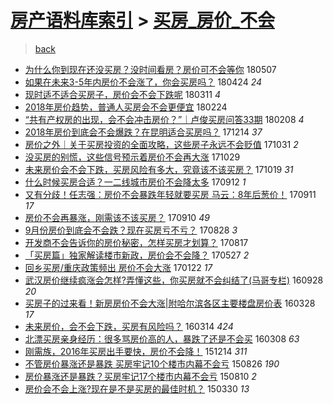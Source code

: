 [房产语料库索引](../../README.md)  > [买房_房价_不会](买房_房价_不会.md)
====
> [back](../README.md)

- [为什么你到现在还没买房？没时间看房？房价可不会等你](http://jkwz.applinzi.com/ittc/7100319598182401034.html#%E4%B8%BA%E4%BB%80%E4%B9%88%E4%BD%A0%E5%88%B0%E7%8E%B0%E5%9C%A8%E8%BF%98%E6%B2%A1%E4%B9%B0%E6%88%BF%EF%BC%9F%E6%B2%A1%E6%97%B6%E9%97%B4%E7%9C%8B%E6%88%BF%EF%BC%9F%E6%88%BF%E4%BB%B7%E5%8F%AF%E4%B8%8D%E4%BC%9A%E7%AD%89%E4%BD%A0) 180507  
- [如果在未来3-5年内房价不会涨了，你会买房吗？](http://jkwz.applinzi.com/ittc/7095620194947040262.html#%E5%A6%82%E6%9E%9C%E5%9C%A8%E6%9C%AA%E6%9D%A53-5%E5%B9%B4%E5%86%85%E6%88%BF%E4%BB%B7%E4%B8%8D%E4%BC%9A%E6%B6%A8%E4%BA%86%EF%BC%8C%E4%BD%A0%E4%BC%9A%E4%B9%B0%E6%88%BF%E5%90%97%EF%BC%9F) 180424 *24* 
- [现时适不适合买房子，房价会不会下跌呢](http://jkwz.applinzi.com/ittc/7078569172546356241.html#%E7%8E%B0%E6%97%B6%E9%80%82%E4%B8%8D%E9%80%82%E5%90%88%E4%B9%B0%E6%88%BF%E5%AD%90%EF%BC%8C%E6%88%BF%E4%BB%B7%E4%BC%9A%E4%B8%8D%E4%BC%9A%E4%B8%8B%E8%B7%8C%E5%91%A2) 180311 *4* 
- [2018年房价趋势，普通人买房会不会更便宜](http://jkwz.applinzi.com/ittc/7073731609201476619.html#2018%E5%B9%B4%E6%88%BF%E4%BB%B7%E8%B6%8B%E5%8A%BF%EF%BC%8C%E6%99%AE%E9%80%9A%E4%BA%BA%E4%B9%B0%E6%88%BF%E4%BC%9A%E4%B8%8D%E4%BC%9A%E6%9B%B4%E4%BE%BF%E5%AE%9C) 180224  
- [“共有产权房的出现，会不会冲击房价？”｜卢俊买房问答33期](http://jkwz.applinzi.com/ittc/7067665054986404871.html#%E2%80%9C%E5%85%B1%E6%9C%89%E4%BA%A7%E6%9D%83%E6%88%BF%E7%9A%84%E5%87%BA%E7%8E%B0%EF%BC%8C%E4%BC%9A%E4%B8%8D%E4%BC%9A%E5%86%B2%E5%87%BB%E6%88%BF%E4%BB%B7%EF%BC%9F%E2%80%9D%EF%BD%9C%E5%8D%A2%E4%BF%8A%E4%B9%B0%E6%88%BF%E9%97%AE%E7%AD%9433%E6%9C%9F) 180208 *4* 
- [2018年房价到底会不会爆跌？在昆明适合买房吗？](http://jkwz.applinzi.com/ittc/7046900086502589456.html#2018%E5%B9%B4%E6%88%BF%E4%BB%B7%E5%88%B0%E5%BA%95%E4%BC%9A%E4%B8%8D%E4%BC%9A%E7%88%86%E8%B7%8C%EF%BC%9F%E5%9C%A8%E6%98%86%E6%98%8E%E9%80%82%E5%90%88%E4%B9%B0%E6%88%BF%E5%90%97%EF%BC%9F) 171214 *37* 
- [房价之外｜关于买房投资的全面攻略，这些房子永远不会贬值](http://jkwz.applinzi.com/ittc/7030631156817593360.html#%E6%88%BF%E4%BB%B7%E4%B9%8B%E5%A4%96%EF%BD%9C%E5%85%B3%E4%BA%8E%E4%B9%B0%E6%88%BF%E6%8A%95%E8%B5%84%E7%9A%84%E5%85%A8%E9%9D%A2%E6%94%BB%E7%95%A5%EF%BC%8C%E8%BF%99%E4%BA%9B%E6%88%BF%E5%AD%90%E6%B0%B8%E8%BF%9C%E4%B8%8D%E4%BC%9A%E8%B4%AC%E5%80%BC) 171031 *2* 
- [没买房的别慌，这些信号预示着房价不会再大涨](http://jkwz.applinzi.com/ittc/7029909019018396688.html#%E6%B2%A1%E4%B9%B0%E6%88%BF%E7%9A%84%E5%88%AB%E6%85%8C%EF%BC%8C%E8%BF%99%E4%BA%9B%E4%BF%A1%E5%8F%B7%E9%A2%84%E7%A4%BA%E7%9D%80%E6%88%BF%E4%BB%B7%E4%B8%8D%E4%BC%9A%E5%86%8D%E5%A4%A7%E6%B6%A8) 171029  
- [未来房价会不会下跌，买房风险有多大，究竟该不该买房？](http://jkwz.applinzi.com/ittc/7025773608511734800.html#%E6%9C%AA%E6%9D%A5%E6%88%BF%E4%BB%B7%E4%BC%9A%E4%B8%8D%E4%BC%9A%E4%B8%8B%E8%B7%8C%EF%BC%8C%E4%B9%B0%E6%88%BF%E9%A3%8E%E9%99%A9%E6%9C%89%E5%A4%9A%E5%A4%A7%EF%BC%8C%E7%A9%B6%E7%AB%9F%E8%AF%A5%E4%B8%8D%E8%AF%A5%E4%B9%B0%E6%88%BF%EF%BC%9F) 171019 *31* 
- [什么时候买房合适？一二线城市房价不会降太多](http://jkwz.applinzi.com/ittc/7012564613684806673.html#%E4%BB%80%E4%B9%88%E6%97%B6%E5%80%99%E4%B9%B0%E6%88%BF%E5%90%88%E9%80%82%EF%BC%9F%E4%B8%80%E4%BA%8C%E7%BA%BF%E5%9F%8E%E5%B8%82%E6%88%BF%E4%BB%B7%E4%B8%8D%E4%BC%9A%E9%99%8D%E5%A4%AA%E5%A4%9A) 170912 *1* 
- [又有分歧！任志强：房价不会暴跌年轻就要买房 马云：8年后葱价！](http://jkwz.applinzi.com/ittc/7012096493056689169.html#%E5%8F%88%E6%9C%89%E5%88%86%E6%AD%A7%EF%BC%81%E4%BB%BB%E5%BF%97%E5%BC%BA%EF%BC%9A%E6%88%BF%E4%BB%B7%E4%B8%8D%E4%BC%9A%E6%9A%B4%E8%B7%8C%E5%B9%B4%E8%BD%BB%E5%B0%B1%E8%A6%81%E4%B9%B0%E6%88%BF+%E9%A9%AC%E4%BA%91%EF%BC%9A8%E5%B9%B4%E5%90%8E%E8%91%B1%E4%BB%B7%EF%BC%81) 170911 *17* 
- [房价不会再暴涨，刚需该不该买房？](http://jkwz.applinzi.com/ittc/7011799358205592592.html#%E6%88%BF%E4%BB%B7%E4%B8%8D%E4%BC%9A%E5%86%8D%E6%9A%B4%E6%B6%A8%EF%BC%8C%E5%88%9A%E9%9C%80%E8%AF%A5%E4%B8%8D%E8%AF%A5%E4%B9%B0%E6%88%BF%EF%BC%9F) 170910 *49* 
- [9月份房价到底会不会跌？现在买房亏不亏？](http://jkwz.applinzi.com/ittc/7006779325733667856.html#9%E6%9C%88%E4%BB%BD%E6%88%BF%E4%BB%B7%E5%88%B0%E5%BA%95%E4%BC%9A%E4%B8%8D%E4%BC%9A%E8%B7%8C%EF%BC%9F%E7%8E%B0%E5%9C%A8%E4%B9%B0%E6%88%BF%E4%BA%8F%E4%B8%8D%E4%BA%8F%EF%BC%9F) 170828 *3* 
- [开发商不会告诉你的房价秘密，怎样买房才划算？](http://jkwz.applinzi.com/ittc/7002695802512999440.html#%E5%BC%80%E5%8F%91%E5%95%86%E4%B8%8D%E4%BC%9A%E5%91%8A%E8%AF%89%E4%BD%A0%E7%9A%84%E6%88%BF%E4%BB%B7%E7%A7%98%E5%AF%86%EF%BC%8C%E6%80%8E%E6%A0%B7%E4%B9%B0%E6%88%BF%E6%89%8D%E5%88%92%E7%AE%97%EF%BC%9F) 170817  
- [「买房篇」独家解读楼市新政，房价会不会降？](http://jkwz.applinzi.com/ittc/6972464397992592389.html#%E3%80%8C%E4%B9%B0%E6%88%BF%E7%AF%87%E3%80%8D%E7%8B%AC%E5%AE%B6%E8%A7%A3%E8%AF%BB%E6%A5%BC%E5%B8%82%E6%96%B0%E6%94%BF%EF%BC%8C%E6%88%BF%E4%BB%B7%E4%BC%9A%E4%B8%8D%E4%BC%9A%E9%99%8D%EF%BC%9F) 170527 *2* 
- [回乡买房/重庆政策频出 房价不会大涨](http://jkwz.applinzi.com/ittc/6926061165045351429.html#%E5%9B%9E%E4%B9%A1%E4%B9%B0%E6%88%BF%2F%E9%87%8D%E5%BA%86%E6%94%BF%E7%AD%96%E9%A2%91%E5%87%BA+%E6%88%BF%E4%BB%B7%E4%B8%8D%E4%BC%9A%E5%A4%A7%E6%B6%A8) 170122 *17* 
- [武汉房价继续疯涨会怎样?弄懂这些，你买房就不会纠结了(马哥专栏)](http://jkwz.applinzi.com/ittc/6882922246271665156.html#%E6%AD%A6%E6%B1%89%E6%88%BF%E4%BB%B7%E7%BB%A7%E7%BB%AD%E7%96%AF%E6%B6%A8%E4%BC%9A%E6%80%8E%E6%A0%B7%3F%E5%BC%84%E6%87%82%E8%BF%99%E4%BA%9B%EF%BC%8C%E4%BD%A0%E4%B9%B0%E6%88%BF%E5%B0%B1%E4%B8%8D%E4%BC%9A%E7%BA%A0%E7%BB%93%E4%BA%86%28%E9%A9%AC%E5%93%A5%E4%B8%93%E6%A0%8F%29) 160928 *20* 
- [买房子的过来看！新房房价不会大涨|附哈尔滨各区主要楼盘房价表](http://jkwz.applinzi.com/ittc/6814717618657166341.html#%E4%B9%B0%E6%88%BF%E5%AD%90%E7%9A%84%E8%BF%87%E6%9D%A5%E7%9C%8B%EF%BC%81%E6%96%B0%E6%88%BF%E6%88%BF%E4%BB%B7%E4%B8%8D%E4%BC%9A%E5%A4%A7%E6%B6%A8%7C%E9%99%84%E5%93%88%E5%B0%94%E6%BB%A8%E5%90%84%E5%8C%BA%E4%B8%BB%E8%A6%81%E6%A5%BC%E7%9B%98%E6%88%BF%E4%BB%B7%E8%A1%A8) 160328 *17* 
- [未来房价，会不会下跌，买房有风险吗？](http://jkwz.applinzi.com/ittc/6809497552047047684.html#%E6%9C%AA%E6%9D%A5%E6%88%BF%E4%BB%B7%EF%BC%8C%E4%BC%9A%E4%B8%8D%E4%BC%9A%E4%B8%8B%E8%B7%8C%EF%BC%8C%E4%B9%B0%E6%88%BF%E6%9C%89%E9%A3%8E%E9%99%A9%E5%90%97%EF%BC%9F) 160314 *424* 
- [北漂买房亲身经历：很多骂房价高的人，暴跌了还是不会买](http://jkwz.applinzi.com/ittc/6807314313584837636.html#%E5%8C%97%E6%BC%82%E4%B9%B0%E6%88%BF%E4%BA%B2%E8%BA%AB%E7%BB%8F%E5%8E%86%EF%BC%9A%E5%BE%88%E5%A4%9A%E9%AA%82%E6%88%BF%E4%BB%B7%E9%AB%98%E7%9A%84%E4%BA%BA%EF%BC%8C%E6%9A%B4%E8%B7%8C%E4%BA%86%E8%BF%98%E6%98%AF%E4%B8%8D%E4%BC%9A%E4%B9%B0) 160308 *63* 
- [刚需族，2016年买房出手要快，房价不会降！](http://jkwz.applinzi.com/ittc/6775662465648165893.html#%E5%88%9A%E9%9C%80%E6%97%8F%EF%BC%8C2016%E5%B9%B4%E4%B9%B0%E6%88%BF%E5%87%BA%E6%89%8B%E8%A6%81%E5%BF%AB%EF%BC%8C%E6%88%BF%E4%BB%B7%E4%B8%8D%E4%BC%9A%E9%99%8D%EF%BC%81) 151214 *311* 
- [不管房价暴涨还是暴跌 买房牢记10个楼市内幕不会亏](http://jkwz.applinzi.com/ittc/6734913439644795908.html#%E4%B8%8D%E7%AE%A1%E6%88%BF%E4%BB%B7%E6%9A%B4%E6%B6%A8%E8%BF%98%E6%98%AF%E6%9A%B4%E8%B7%8C+%E4%B9%B0%E6%88%BF%E7%89%A2%E8%AE%B010%E4%B8%AA%E6%A5%BC%E5%B8%82%E5%86%85%E5%B9%95%E4%B8%8D%E4%BC%9A%E4%BA%8F) 150826 *190* 
- [房价暴涨还是暴跌？买房牢记17个楼市内幕不会亏](http://jkwz.applinzi.com/ittc/547650615621602797.html#%E6%88%BF%E4%BB%B7%E6%9A%B4%E6%B6%A8%E8%BF%98%E6%98%AF%E6%9A%B4%E8%B7%8C%EF%BC%9F%E4%B9%B0%E6%88%BF%E7%89%A2%E8%AE%B017%E4%B8%AA%E6%A5%BC%E5%B8%82%E5%86%85%E5%B9%95%E4%B8%8D%E4%BC%9A%E4%BA%8F) 150810 *2* 
- [房价会不会上涨?现在是不是买房的最佳时机？](http://jkwz.applinzi.com/ittc/547650611402605096.html#%E6%88%BF%E4%BB%B7%E4%BC%9A%E4%B8%8D%E4%BC%9A%E4%B8%8A%E6%B6%A8%3F%E7%8E%B0%E5%9C%A8%E6%98%AF%E4%B8%8D%E6%98%AF%E4%B9%B0%E6%88%BF%E7%9A%84%E6%9C%80%E4%BD%B3%E6%97%B6%E6%9C%BA%EF%BC%9F) 150330 *13* 
